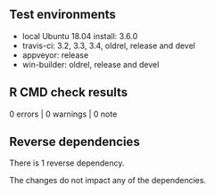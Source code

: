 ## Test environments
* local Ubuntu 18.04 install: 3.6.0
* travis-ci: 3.2, 3.3, 3.4, oldrel, release and devel
* appveyor: release
* win-builder: oldrel, release and devel

## R CMD check results

0 errors | 0 warnings | 0 note

## Reverse dependencies

There is 1 reverse dependency. 

The changes do not impact any of the dependencies.
